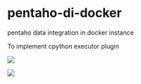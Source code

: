 # pentaho-di-docker
pentaho data integration in docker instance

To implement cpython executor plugin

[![](https://images.microbadger.com/badges/image/prussia2016/docker-pentaho-pdi.svg)](http://microbadger.com/images/prussia2016/docker-pentaho-pdi "Get your own image badge on microbadger.com")

[![](https://images.microbadger.com/badges/version/prussia2016/docker-pentaho-pdi.svg)](http://microbadger.com/images/prussia2016/docker-pentaho-pdi "Get your own version badge on microbadger.com")
